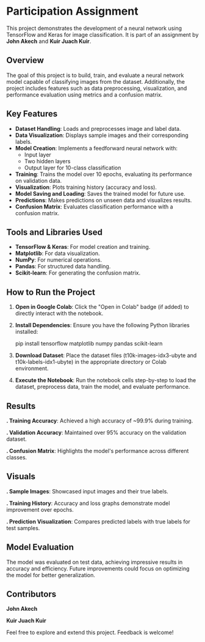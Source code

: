 # Participation Assignment

This project demonstrates the development of a neural network using TensorFlow and Keras for image classification. It is part of an assignment by **John Akech** and **Kuir Juach Kuir**.

## Overview

The goal of this project is to build, train, and evaluate a neural network model capable of classifying images from the dataset. Additionally, the project includes features such as data preprocessing, visualization, and performance evaluation using metrics and a confusion matrix.

## Key Features

- **Dataset Handling**: Loads and preprocesses image and label data.
- **Data Visualization**: Displays sample images and their corresponding labels.
- **Model Creation**: Implements a feedforward neural network with:
  - Input layer
  - Two hidden layers
  - Output layer for 10-class classification
- **Training**: Trains the model over 10 epochs, evaluating its performance on validation data.
- **Visualization**: Plots training history (accuracy and loss).
- **Model Saving and Loading**: Saves the trained model for future use.
- **Predictions**: Makes predictions on unseen data and visualizes results.
- **Confusion Matrix**: Evaluates classification performance with a confusion matrix.

## Tools and Libraries Used

- **TensorFlow & Keras**: For model creation and training.
- **Matplotlib**: For data visualization.
- **NumPy**: For numerical operations.
- **Pandas**: For structured data handling.
- **Scikit-learn**: For generating the confusion matrix.

## How to Run the Project

1. **Open in Google Colab**: Click the "Open in Colab" badge (if added) to directly interact with the notebook.
2. **Install Dependencies**:
   Ensure you have the following Python libraries installed:

   pip install tensorflow matplotlib numpy pandas scikit-learn

1. **Download Dataset**: Place the dataset files (t10k-images-idx3-ubyte and t10k-labels-idx1-ubyte) in the appropriate directory or Colab environment.
   
2. **Execute the Notebook**: Run the notebook cells step-by-step to load the dataset, preprocess data, train the model, and evaluate performance.
   
## Results

**. Training Accuracy**: Achieved a high accuracy of ~99.9% during training.

**. Validation Accuracy**: Maintained over 95% accuracy on the validation dataset.

**. Confusion Matrix**: Highlights the model's performance across different classes.

## Visuals

**. Sample Images**: Showcased input images and their true labels.

**. Training History**: Accuracy and loss graphs demonstrate model improvement over epochs.

**. Prediction Visualization**: Compares predicted labels with true labels for test samples.

## Model Evaluation

The model was evaluated on test data, achieving impressive results in accuracy and efficiency. Future improvements could focus on optimizing the model for better generalization.

## Contributors

**John Akech**

**Kuir Juach Kuir**

Feel free to explore and extend this project. Feedback is welcome!
